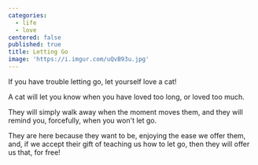 ```yaml
---
categories:
  - life
  - love
centered: false
published: true
title: Letting Go
image: 'https://i.imgur.com/uQvB93u.jpg'
---
```

If you have trouble letting go,
let yourself love a cat!

A cat will let you know
when you have loved too long,
or loved too much.

They will simply walk away
when the moment moves them,
and they will remind you,
forcefully,
when you won't let go.

They are here 
because they want to be,
enjoying the ease we offer them,
and, if we accept their gift
of teaching us how to let go,
then they will offer us that,
for free!


